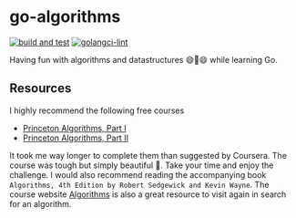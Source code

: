 # go-algorithms

[![build and test](https://github.com/teleivo/go-algorithms/actions/workflows/build_test.yml/badge.svg)](https://github.com/teleivo/go-algorithms/actions/workflows/build_test.yml) [![golangci-lint](https://github.com/teleivo/go-algorithms/actions/workflows/golangci-lint.yml/badge.svg)](https://github.com/teleivo/go-algorithms/actions/workflows/golangci-lint.yml)

Having fun with algorithms and datastructures 😄️🧠️😄️ while learning Go.

## Resources

I highly recommend the following free courses

- [Princeton Algorithms, Part I](https://www.coursera.org/learn/algorithms-part1)
- [Princeton Algorithms, Part II](https://www.coursera.org/learn/algorithms-part2)

It took me way longer to complete them than suggested by Coursera. The course
was tough but simply beautiful 🤩️. Take your time and enjoy the challenge. I
would also recommend reading the accompanying book `Algorithms, 4th Edition by Robert Sedgewick and Kevin Wayne`. The course website
[Algorithms](https://algs4.cs.princeton.edu/home/) is also a great resource to
visit again in search for an algorithm.
